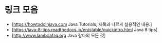 <!-- TITLE: Java -->
<!-- SUBTITLE:  -->

# 링크 모음
* [https://howtodoinjava.com Java Tutorials, 제목과 다르게 실용적인 내용.]
* [https://java-8-tips.readthedocs.io/en/stable/quickintro.html Java 8 tips]
* [http://www.lambdafaq.org Java 람다의 모든 것]

